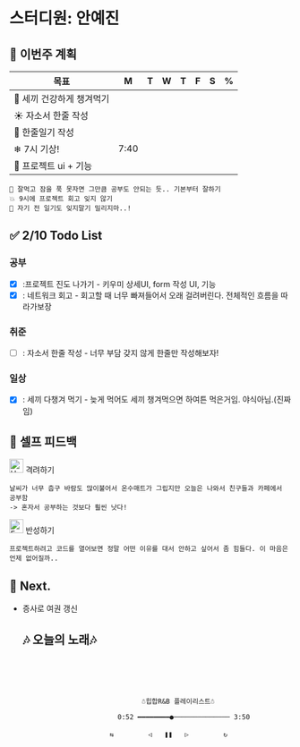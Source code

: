 # 스터디원: 안예진

## 🚀 이번주 계획
 
| 목표                            | M   | T   | W   | T   | F   | S   | %   |
| ------------------------------- | --- | --- | --- | --- | --- | --- | --- |
| 🥓 세끼 건강하게 챙겨먹기        |   |    |   |   |   |   |  |
| ☀ 자소서 한줄 작성             |   |   |   |    |   |    |   |
| 🎀 한줄일기 작성                |   |   |   |   |   |   |   |
| ❄ 7시 기상!                   | 7:40  |   |   |   |   |   |   |
| 🌲 프로젝트 ui + 기능           |   |   |   |   |   |   |   |

```text
📌 잘먹고 잠을 푹 못자면 그만큼 공부도 안되는 듯.. 기본부터 잘하기
💥 9시에 프로젝트 회고 잊지 않기
🌛 자기 전 일기도 잊지말기 밀리지마..!
```

## ✅ 2/10 Todo List 

### 공부
- [x] :프로젝트 진도 나가기 - 키우미 상세UI, form 작성 UI, 기능
- [x] : 네트워크 회고 - 회고할 때 너무 빠져들어서 오래 걸려버린다. 전체적인 흐름을 따라가보장 

### 취준
- [ ] : 자소서 한줄 작성 - 너무 부담 갖지 않게 한줄만 작성해보자!
### 일상
- [x] : 세끼 다챙겨 먹기 - 늦게 먹어도 세끼 챙겨먹으면 하여튼 먹은거임. 야식아님.(진짜임)

## 🎉 셀프 피드백

<img src="https://raw.githubusercontent.com/Tarikul-Islam-Anik/Animated-Fluent-Emojis/master/Emojis/Smilies/Hugging%20Face.png" alt="Hugging Face" width="25" height="25"> 격려하기</img>

```text
날씨가 너무 춥구 바람도 많이불어서 온수매트가 그립지만 오늘은 나와서 친구들과 카페에서 공부함
-> 혼자서 공부하는 것보다 훨씬 낫다!
```

<img src="https://raw.githubusercontent.com/Tarikul-Islam-Anik/Animated-Fluent-Emojis/master/Emojis/Smilies/Face%20with%20Monocle.png" alt="Face with Monocle" width="25" height="25"> 반성하기</img>
```text
프로젝트하려고 코드를 열어보면 정말 어떤 이유를 대서 안하고 싶어서 좀 힘들다. 이 마음은 언제 없어질까..
```
## 🌱 Next.
- 증사로 여권 갱신

  ## 🎶 오늘의 노래🎶
```





                                 ☃힙합R&B 플레이리스트☃

                           0:52 ━━━━━━━━●────────────── 3:50

                         ⇆ㅤㅤㅤㅤㅤ ◁ㅤㅤ❚❚ㅤㅤ▷ ㅤㅤㅤㅤㅤ↻


```
